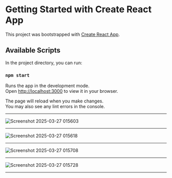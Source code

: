 # Getting Started with Create React App

This project was bootstrapped with [Create React App](https://github.com/facebook/create-react-app).

## Available Scripts

In the project directory, you can run:

### `npm start`

Runs the app in the development mode.\
Open [http://localhost:3000](http://localhost:3000) to view it in your browser.

The page will reload when you make changes.\
You may also see any lint errors in the console.<hr />

![Screenshot 2025-03-27 015603](https://github.com/user-attachments/assets/cd0eb478-c711-4507-995f-613c5f234035)<hr />
![Screenshot 2025-03-27 015618](https://github.com/user-attachments/assets/97c5590d-0d32-4b84-862e-0a6b52938fee)<hr />
![Screenshot 2025-03-27 015708](https://github.com/user-attachments/assets/e232bb05-97a6-468f-9646-dd682fa25080)<hr />
![Screenshot 2025-03-27 015728](https://github.com/user-attachments/assets/ae19c6e2-9d95-4128-9ea1-b6a08e9329ba)<hr />

